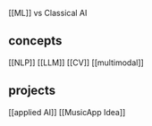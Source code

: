 [[ML]] vs Classical AI
## concepts
[[NLP]]
[[LLM]]
[[CV]]
[[multimodal]]

## projects
[[applied AI]]
[[MusicApp Idea]]